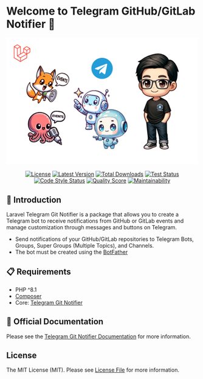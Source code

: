 # Welcome to Telegram GitHub/GitLab Notifier 👋

<p align="center">
  <img alt="Telegram GitHub/GitLab Notifier Laravel" src="resources/images/telegram-git-notifier-laravel.png" />
</p>

<p align="center">
<a href="#"><img src="https://img.shields.io/github/license/cslant/laravel-telegram-git-notifier.svg?style=flat-square" alt="License"></a>
<a href="https://github.com/cslant/laravel-telegram-git-notifier/releases"><img src="https://img.shields.io/github/release/cslant/laravel-telegram-git-notifier.svg?style=flat-square" alt="Latest Version"></a>
<a href="https://packagist.org/packages/cslant/laravel-telegram-git-notifier"><img src="https://img.shields.io/packagist/dt/cslant/laravel-telegram-git-notifier.svg?style=flat-square" alt="Total Downloads"></a>
<a href="https://github.com/cslant/laravel-telegram-git-notifier/actions/workflows/setup_test.yml"><img src="https://img.shields.io/github/actions/workflow/status/cslant/laravel-telegram-git-notifier/setup_test.yml?label=tests&branch=main" alt="Test Status"></a>
<a href="https://github.com/cslant/laravel-telegram-git-notifier/actions/workflows/php-cs-fixer.yml"><img src="https://img.shields.io/github/actions/workflow/status/cslant/laravel-telegram-git-notifier/php-cs-fixer.yml?label=code%20style&branch=main" alt="Code Style Status"></a>
<a href="https://scrutinizer-ci.com/g/cslant/laravel-telegram-git-notifier"><img src="https://img.shields.io/scrutinizer/g/cslant/laravel-telegram-git-notifier.svg?style=flat-square" alt="Quality Score"></a>
<a href="https://codeclimate.com/github/cslant/laravel-telegram-git-notifier/maintainability"><img src="https://api.codeclimate.com/v1/badges/7ccaccebe9cd58ff3df5/maintainability" alt="Maintainability"></a>
</p>

## 📝 Introduction

Laravel Telegram Git Notifier is a package that allows you to create a Telegram bot to receive notifications from GitHub or GitLab events and manage customization through messages and buttons on Telegram.

- Send notifications of your GitHub/GitLab repositories to Telegram Bots, Groups, Super Groups (Multiple Topics), and Channels.
- The bot must be created using the [BotFather](https://core.telegram.org/bots#6-botfather)

## 📋 Requirements

- PHP ^8.1
- [Composer](https://getcomposer.org/)
- Core: [Telegram Git Notifier](https://github.com/cslant/telegram-git-notifier.git)

## 📖 Official Documentation

Please see the [Telegram Git Notifier Documentation](https://docs.cslant.com/telegram-git-notifier/) for more information.

## License

The MIT License (MIT). Please see [License File](LICENSE) for more information.
